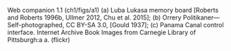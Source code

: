 Web companion 1.1 (ch1/figs/a1)
(a) Luba Lukasa memory board [Roberts and Roberts 1996b, Ullmer 2012,
Chu et al. 2015]; (b) Orrery Politikaner—Self-photographed, CC BY-SA 3.0,
[Gould 1937]; (c) Panama Canal control interface. Internet Archive Book
Images from Carnegie Library of Pittsburgh:a
a. (flickr)
